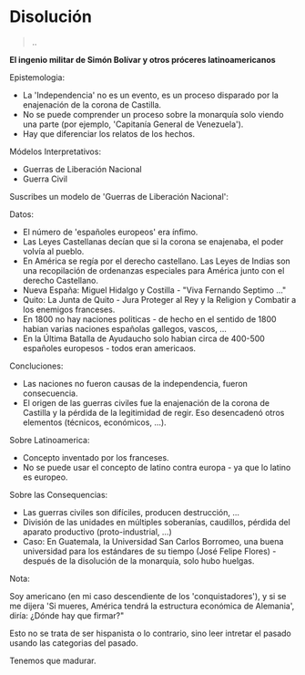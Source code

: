 # Disolución

> ..

**El ingenio militar de Simón Bolívar y otros próceres latinoamericanos**

Epistemologia:
- La 'Independencia' no es un evento, es un proceso disparado por la enajenación de la corona de Castilla.
- No se puede comprender un proceso sobre la monarquía solo viendo una parte (por ejemplo, 'Capitanía General de Venezuela').
- Hay que diferenciar los relatos de los hechos.

Módelos Interpretativos:
- Guerras de Liberación Nacional
- Guerra Civil

Suscribes un modelo de 'Guerras de Liberación Nacional':

Datos:
- El número de 'españoles europeos' era ínfimo.
- Las Leyes Castellanas decían que si la corona se enajenaba, el poder volvía al pueblo.
- En América se regía por el derecho castellano. Las Leyes de Indias son una recopilación de ordenanzas especiales para América junto con el derecho Castellano.
- Nueva España: Miguel Hidalgo y Costilla - "Viva Fernando Septimo ..."
- Quito: La Junta de Quito - Jura Proteger al Rey y la Religion y Combatir a los enemigos franceses.
-  En 1800 no hay naciones politicas - de hecho en el sentido de 1800 habian varias naciones españolas gallegos, vascos, ...
- En la Última Batalla de Ayudaucho solo habian circa de 400-500 españoles europesos - todos eran americaos.


Concluciones:
- Las naciones no fueron causas de la independencia, fueron consecuencia.
- El origen de las guerras civiles fue la enajenación de la corona de Castilla y la pérdida de la legitimidad de regir. Eso desencadenó otros elementos (técnicos, económicos, ...).

 
Sobre Latinoamerica:
- Concepto inventado por los franceses.
- No se puede usar el concepto de latino contra europa - ya que lo latino es europeo.

Sobre las Consequencias:
- Las guerras civiles son difíciles, producen destrucción, ...
- División de las unidades en múltiples soberanías, caudillos, pérdida del aparato productivo (proto-industrial, ...)
- Caso: En Guatemala, la Universidad San Carlos Borromeo, una buena universidad para los estándares de su tiempo (José Felipe Flores) - después de la disolución de la monarquía, solo hubo huelgas.

Nota:

Soy americano (en mi caso descendiente de los 'conquistadores'), y si se me dijera 'Si mueres, América tendrá la estructura económica de Alemania', diría: ¿Dónde hay que firmar?"

Esto no se trata de ser hispanista o lo contrario, sino leer intretar el pasado usando las categorias del pasado.

Tenemos que madurar.